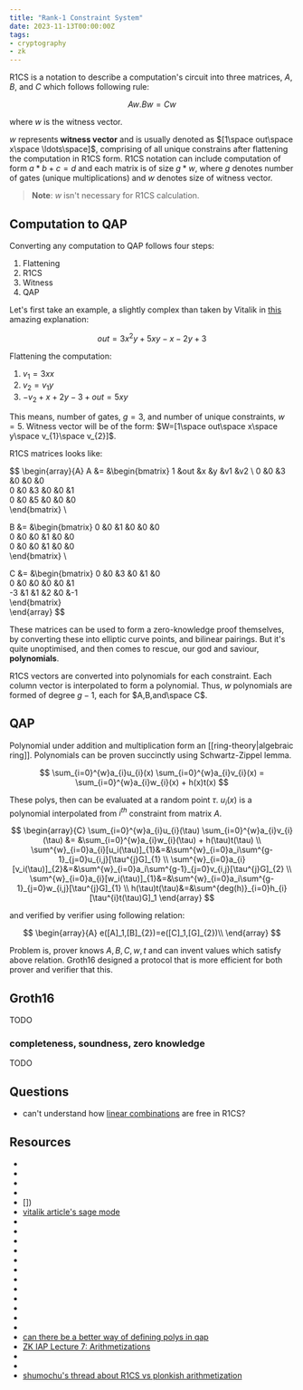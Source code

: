 ```yaml
---
title: "Rank-1 Constraint System"
date: 2023-11-13T00:00:00Z
tags:
- cryptography
- zk
---
```


R1CS is a notation to describe a computation's circuit into three matrices, $A, B,$ and $C$ which follows following rule:

$$
Aw.Bw = Cw
$$

where $w$ is the witness vector.

$w$ represents **witness vector** and is usually denoted as $[1\space out\space x\space \ldots\space]$, comprising of all unique constrains after flattening the computation in R1CS form. R1CS notation can include computation of form $a*b+c=d$ and each matrix is of size $g*w$, where $g$ denotes number of gates (unique multiplications) and $w$ denotes size of witness vector.

> **Note**: $w$ isn't necessary for R1CS calculation.

## Computation to QAP

Converting any computation to QAP follows four steps:

1. Flattening
2. R1CS
3. Witness
4. QAP

Let's first take an example, a slightly complex than taken by Vitalik in [this](https://medium.com/@VitalikButerin/quadratic-arithmetic-programs-from-zero-to-hero-f6d558cea649) amazing explanation:

$$
out = 3x^{2}y+5xy-x-2y+3
$$

Flattening the computation:

1. $v_1=3xx$
2. $v_2=v_1y$
3. $-v_{2}+x+2y-3+out=5xy$

This means, number of gates, $g=3$, and number of unique constraints, $w=5$. Witness vector will be of the form: $W=[1\space out\space x\space y\space v_{1}\space v_{2}]$.

R1CS matrices looks like:

$$
\begin{array}{A}
A &=
&\begin{bmatrix}
1 &out &x &y &v1 &v2 \ 
0 &0 &3 &0 &0 &0 \
0 &0 &3 &0 &0 &1 \
0 &0 &5 &0 &0 &0 \
\end{bmatrix} \

B &=
&\begin{bmatrix}
0 &0 &1 &0 &0 &0 \
0 &0 &0 &1 &0 &0 \
0 &0 &0 &1 &0 &0 \
\end{bmatrix} \

C &=
&\begin{bmatrix}
0 &0 &3 &0 &1 &0 \
0 &0 &0 &0 &0 &1 \
-3 &1 &1 &2 &0 &-1 \
\end{bmatrix} \
\end{array}
$$

These matrices can be used to form a zero-knowledge proof themselves, by converting these into elliptic curve points, and bilinear pairings. But it's quite unoptimised, and then comes to rescue, our god and saviour, **polynomials**.

R1CS vectors are converted into polynomials for each constraint. Each column vector is interpolated to form a polynomial. Thus, $w$ polynomials are formed of degree $g-1$, each for $A,B,and\space C$.

## QAP

Polynomial under addition and multiplication form an [[ring-theory|algebraic ring]]. Polynomials can be proven succinctly using Schwartz-Zippel lemma.

$$
\sum_{i=0}^{w}a_{i}u_{i}(x) \sum_{i=0}^{w}a_{i}v_{i}(x) = \sum_{i=0}^{w}a_{i}w_{i}(x) + h(x)t(x)
$$

These polys, then can be evaluated at a random point $\tau$. $u_i(x)$ is a polynomial interpolated from $i^{th}$ constraint from matrix $A$.

$$
\begin{array}{C}
\sum_{i=0}^{w}a_{i}u_{i}(\tau) \sum_{i=0}^{w}a_{i}v_{i}(\tau) &= &\sum_{i=0}^{w}a_{i}w_{i}(\tau) + h(\tau)t(\tau) \\
\sum^{w}_{i=0}a_{i}[u_i(\tau)]_{1}&=&\sum^{w}_{i=0}a_i\sum^{g-1}_{j=0}u_{i,j}[\tau^{j}G]_{1} \\
\sum^{w}_{i=0}a_{i}[v_i(\tau)]_{2}&=&\sum^{w}_{i=0}a_i\sum^{g-1}_{j=0}v_{i,j}[\tau^{j}G]_{2} \\
\sum^{w}_{i=0}a_{i}[w_i(\tau)]_{1}&=&\sum^{w}_{i=0}a_i\sum^{g-1}_{j=0}w_{i,j}[\tau^{j}G]_{1} \\
h(\tau)t(\tau)&=&\sum^{deg(h)}_{i=0}h_{i}[\tau^{i}t(\tau)G]_1
\end{array}
$$

and verified by verifier using following relation:

$$
\begin{array}{A}
e([A]_1,[B]_{2})=e([C]_1,[G]_{2})\\
\end{array}
$$

Problem is, prover knows $A,B,C,w,t$ and can invent values which satisfy above relation. Groth16 designed a protocol that is more efficient for both prover and verifier that this.

## Groth16

TODO

### completeness, soundness, zero knowledge

TODO

## Questions

- can't understand how [linear combinations](https://twitter.com/recmo/status/1573748456111439872) are free in R1CS?

## Resources

- [](https://www.zeroknowledgeblog.com/index.php/the-pinocchio-protocol/r1cs)
- [](https://learn.0xparc.org/materials/circom/additional-learning-resources/r1cs%20explainer/)
- [](https://tlu.tarilabs.com/cryptography/rank-1)
- [](https://crypto.stackexchange.com/questions/67857/what-is-a-rank-1-constraint-system)
- [])
- [vitalik article's sage mode](https://risencrypto.github.io/R1CSQAP/)
- [](https://github.com/thogiti/thogiti.github.io/blob/master/_posts/2023-08-14-Mastering-Rank-One-Constraint-System-R1CS-with-Circom-Examples.md)
- [](https://risencrypto.github.io/zkSnarks/)
- [](https://www.ingonyama.com/ingopedia/arithmzk)
- [](https://www.reddit.com/r/crypto/comments/10w2e1g/r1cs_and_qap_zksnarks_from_zero_to_hero_with/)
- [](https://blog.lambdaclass.com/arithmetization-schemes-for-zk-snarks/)
- [](https://observablehq.com/@dalaillaama/r1cs-circuit-visualiser/2)
- [](https://coders-errand.com/constraint-systems-for-zk-snarks/)
- [](https://www.numencyber.com/introduction-to-zero-knowledge-proof-part-3/)
- [](https://www.cs.utexas.edu/users/moore/acl2/manuals/current/manual/index-seo.php/R1CS____R1CS)
- [](https://jtriley.substack.com/p/constructing-zk-snark-circuits)
- [](https://consensys.io/diligence/blog/2023/07/endeavors-into-the-zero-knowledge-halo2-proving-system/)
- [](https://www.di.ens.fr/~nitulesc/files/Survey-SNARKs.pdf)
- [can there be a better way of defining polys in qap](https://twitter.com/a_kirillo/status/1628217418148646913)
- [ZK IAP Lecture 7: Arithmetizations](https://assets.super.so/9c1ce0ba-bad4-4680-8c65-3a46532bf44a/files/e11309fb-7356-42ad-9c78-565341abd80d.pdf)
- [](https://crypto.stackexchange.com/questions/88466/construction-of-r1cs-vs-qap)
- [](https://crypto.stackexchange.com/questions/105586/how-to-compare-two-field-elements-in-arithmetic-circuit?rq=1)
- [shumochu's thread about R1CS vs plonkish arithmetization](https://twitter.com/shumochu/status/1653119272418156550)
